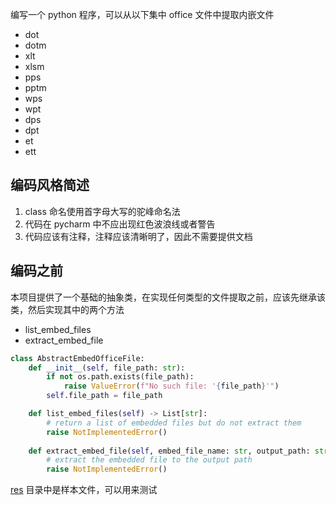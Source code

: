 编写一个 python 程序，可以从以下集中 office 文件中提取内嵌文件

- dot 
- dotm 
- xlt 
- xlsm 
- pps 
- pptm 
- wps 
- wpt 
- dps 
- dpt 
- et 
- ett

## 编码风格简述

1. class 命名使用首字母大写的驼峰命名法
2. 代码在 pycharm 中不应出现红色波浪线或者警告
3. 代码应该有注释，注释应该清晰明了，因此不需要提供文档

## 编码之前

本项目提供了一个基础的抽象类，在实现任何类型的文件提取之前，应该先继承该类，然后实现其中的两个方法

- list_embed_files
- extract_embed_file

```python
class AbstractEmbedOfficeFile:
    def __init__(self, file_path: str):
        if not os.path.exists(file_path):
            raise ValueError(f"No such file: '{file_path}'")
        self.file_path = file_path

    def list_embed_files(self) -> List[str]:
        # return a list of embedded files but do not extract them
        raise NotImplementedError()
    
    def extract_embed_file(self, embed_file_name: str, output_path: str) -> None:
        # extract the embedded file to the output path
        raise NotImplementedError()
```

[res](./res) 目录中是样本文件，可以用来测试
